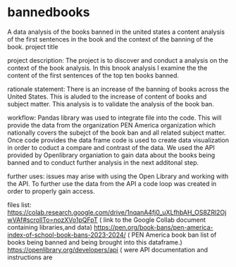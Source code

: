 # bannedbooks
A data analysis of the books banned in the united states 
a content analysis of the first sentences in the book and the context of the banning of the book.
project title

project description: The project is to discover and conduct a analysis on the context of the book analysis. In this bnook analysis I examine the the content of the first sentences of the top ten books banned.

rationale statement: There is an increase of the banning of books across the United States. This is aluded to the increase of content of books and subject matter. This analysis is to validate the analysis of the book ban.

workflow: Pandas library was used to integrate file into the code. This will provide the data from the organization PEN America organization which nationally covers the subejct of the book ban and all related subject matter. Once code provides the data frame code is used to create data visualization in order to coduct a compare and contrast of the data. We used the API provided by Openlibrary organiation to gain data about the books being banned and to conduct further analysis in the next additonal step.

further uses: issues may arise with using the Open Library and working with the API. To further use the data from the API a code loop was created in order to properly gain access.

files list: https://colab.research.google.com/drive/1nqanA4fj0_uXLfhbAH_OS8ZRl2OjwVAf#scrollTo=nozXVo1pQFpT ( link to the Google Collab document containing libraries,and data)
            https://pen.org/book-bans/pen-america-index-of-school-book-bans-2023-2024/ ( PEN America book ban list of books being banned and being brought into this dataframe.)
            https://openlibrary.org/developers/api ( were API documentation and instructions are 

